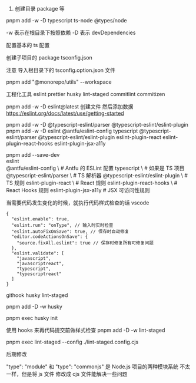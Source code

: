 1. 创建目录 package 等

pnpm add -w -D typescript ts-node @types/node

-w 表示在根目录下按照依赖
-D 表示 devDependencies

配置基本的 ts 配置

创建子项目的 package tsconfig.json

注意 导入根目录下的 tsconfig.option.json 文件

pnpm add "@monorepo/utils" --workspace

工程化工具
eslint prettier husky lint-staged commitlint commitizen

pnpm add -w -D eslint@latest
创建文件 然后添加数据
https://eslint.org/docs/latest/use/getting-started

pnpm add -w -D @typescript-eslint/parser @typescript-eslint/eslint-plugin
pnpm add -w -D eslint @antfu/eslint-config typescript @typescript-eslint/parser @typescript-eslint/eslint-plugin
eslint-plugin-react eslint-plugin-react-hooks eslint-plugin-jsx-a11y

pnpm add --save-dev \
eslint \
@antfu/eslint-config \ # Antfu 的 ESLint 配置
typescript \ # 如果是 TS 项目
@typescript-eslint/parser \ # TS 解析器
@typescript-eslint/eslint-plugin \ # TS 规则
eslint-plugin-react \ # React 规则
eslint-plugin-react-hooks \ # React Hooks 规则
eslint-plugin-jsx-a11y # JSX 可访问性规则

当需要代码发生变化的时候，就执行代码样式检查的话
vscode

``` 
{
  "eslint.enable": true,
  "eslint.run": "onType", // 输入时实时检查
  "eslint.autoFixOnSave": true, // 保存时自动修复
  "editor.codeActionsOnSave": {
    "source.fixAll.eslint": true // 保存时修复所有可修复问题
  },
  "eslint.validate": [
    "javascript",
    "javascriptreact",
    "typescript",
    "typescriptreact"
  ]
}
```

githook husky lint-staged

pnpm add -D -w husky

pnpm exec husky init

使用 hooks 来再代码提交前做样式检查
pnpm add -D -w lint-staged

pnpm exec lint-staged --config ./lint-staged.config.cjs

后期修改

"type": "module" 和 "type": "commonjs" 是 Node.js 项目的两种模块系统
不太一样，但是将 js 文件 修改成 cjs 文件能解决一些问题